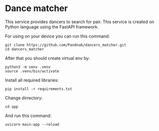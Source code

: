 # Dance matcher 

This service provides dancers to search for pair. This service is created on Python language using the FastAPI framework.

For using on your device you can run this command:

```
git clone https://github.com/Pandnak/dancers_matcher.git
cd dancers_matcher
```

After that you should create virtual env by:
```
python3 -m venv .venv
source .venv/bin/activate
```

Install all required libraries:
```
pip install -r requirements.txt
```

Change dirrectory:
```
cd app
```

And run this command:
```
uvicorn main:app --reload
```
